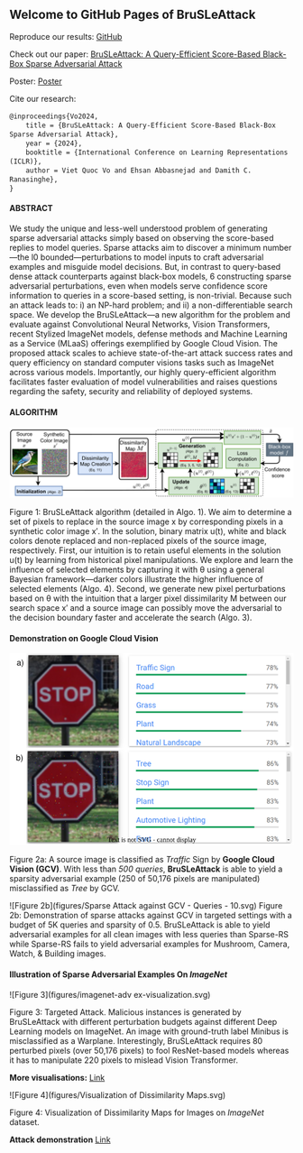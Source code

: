 ## Welcome to GitHub Pages of BruSLeAttack

Reproduce our results: [GitHub](https://github.com/BruSLiAttack/BruSLiAttack.github.io)

Check out our paper: [BruSLeAttack: A Query-Efficient Score-Based Black-Box Sparse Adversarial Attack](https://openreview.net/forum?id=PAfnMGXief)

Poster: [Poster](https://github.com/BruSLiAttack/BruSLiAttack.github.io/blob/main/asset/ICLR%202024%20-%20poster%20-%20BruSLeAttack.pdf)

Cite our research: 
```
@inproceedings{Vo2024,
    title = {BruSLeAttack: A Query-Efficient Score-Based Black-Box Sparse Adversarial Attack},
    year = {2024},
    booktitle = {International Conference on Learning Representations (ICLR)},
    author = Viet Quoc Vo and Ehsan Abbasnejad and Damith C. Ranasinghe},
}
```

#### ABSTRACT

We study the unique and less-well understood problem of generating sparse adversarial attacks simply based on observing the score-based replies to model queries. Sparse attacks aim to discover a minimum number—the l0 bounded—perturbations to model inputs to craft adversarial examples and misguide model decisions. But, in contrast to query-based dense attack counterparts against black-box models, 6 constructing sparse adversarial perturbations, even when models serve confidence score information to queries in a score-based setting, is non-trivial. Because such an attack leads to: i) an NP-hard problem; and ii) a non-differentiable search space. We develop the BruSLeAttack—a new algorithm for the problem and evaluate against Convolutional Neural Networks, Vision Transformers, recent Stylized ImageNet models, defense methods and Machine Learning as a Service (MLaaS) offerings exemplified by Google Cloud Vision. The proposed attack scales to achieve state-of-the-art attack success rates and query efficiency on standard computer visions tasks such as ImageNet across various models. Importantly, our highly query-efficient algorithm facilitates faster evaluation of model vulnerabilities and raises questions regarding the safety, security and reliability of deployed systems.

#### ALGORITHM

![Figure 1](figures/method_diagram.svg)

Figure 1: BruSLeAttack algorithm (detailed in Algo. 1). We aim to determine a set of pixels to replace in the source image x by corresponding pixels in a synthetic color image x′. In the solution, binary matrix u(t), white and black colors denote replaced and non-replaced pixels of the source image, respectively. First, our intuition is to retain useful elements in the solution u(t) by learning from historical pixel manipulations. We explore and learn the influence of selected elements by capturing it with θ using a general Bayesian framework—darker colors illustrate the higher influence of selected elements (Algo. 4). Second, we generate new pixel perturbations based on θ with the intuition that a larger pixel dissimilarity M between our search space x′ and a source image can possibly move the adversarial to the decision boundary faster and accelerate the search (Algo. 3).

#### Demonstration on Google Cloud Vision
![Figure 2a](figures/gcv_example_stop_sign_small.svg)

Figure 2a: A source image is classified as _Traffic_ Sign by __Google Cloud Vision (GCV)__. With less than _500 queries_, __BruSLeAttack__ is able to yield a sparsity adversarial example (250 of 50,176 pixels are manipulated) misclassified as _Tree_ by GCV.

![Figure 2b](figures/Sparse Attack against GCV - Queries - 10.svg)
Figure 2b: Demonstration of sparse attacks against GCV in targeted settings with a budget of 5K queries and sparsity of $0.5% ≈ 250/(224×224)$. BruSLeAttack is able to yield adversarial examples for all clean images with less queries than Sparse-RS while Sparse-RS fails to yield adversarial examples for Mushroom, Camera,
Watch, & Building images.

#### Illustration of Sparse Adversarial Examples On _ImageNet_

![Figure 3](figures/imagenet-adv ex-visualization.svg)

Figure  3: Targeted Attack. Malicious instances is generated by BruSLeAttack with different perturbation budgets against different Deep Learning models on ImageNet. An image with ground-truth label Minibus is misclassified as a Warplane. Interestingly, BruSLeAttack requires 80 perturbed pixels (over 50,176 pixels) to fool ResNet-based models whereas it has to manipulate 220 pixels to mislead Vision Transformer.

__More visualisations:__ [Link](https://nbviewer.org/github/BruSLiAttack/BruSLiAttack.github.io/blob/main/Visualisation.ipynb)

![Figure 4](figures/Visualization of Dissimilarity Maps.svg)

Figure  4: Visualization of Dissimilarity Maps for Images on _ImageNet_ dataset.

__Attack demonstration__ [Link](https://nbviewer.org/github/BruSLiAttack/BruSLiAttack.github.io/blob/main/Sample%20code%20for%20demonstration%20of%20BruSLeAttack.ipynb)
